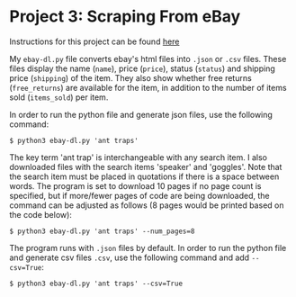 # Project 3: Scraping From eBay

Instructions for this project can be found [here](https://github.com/mikeizbicki/cmc-csci040/tree/2022fall/project_03)

My `ebay-dl.py` file converts ebay's html files into `.json` or `.csv` files.  These files display the name (`name`), price (`price`), status (`status`) and shipping price (`shipping`) of the item.  They also show whether free returns (`free_returns`) are available for the item, in addition to the number of items sold (`items_sold`) per item. 

In order to run the python file and generate json files, use the following command: 
```
$ python3 ebay-dl.py 'ant traps' 
```

The key term 'ant trap' is interchangeable with any search item.  I also downloaded files with the search items 'speaker' and 'goggles'.  Note that the search item must be placed in quotations if there is a space between words.  The program is set to download 10 pages if no page count is specified, but if more/fewer pages of code are being downloaded, the command can be adjusted as follows (8 pages would be printed based on the code below): 

```
$ python3 ebay-dl.py 'ant traps' --num_pages=8 
```

The program runs with `.json` files by default.  In order to run the python file and generate csv files `.csv`, use the following command and add `--csv=True`: 

```
$ python3 ebay-dl.py 'ant traps' --csv=True
```


